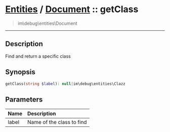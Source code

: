# [Entities](entities.md) / [Document](entities-Document.md) :: getClass
 > im\debug\entities\Document
____

## Description
Find and return a specific class

## Synopsis
```php
getClass(string $label): null|im\debug\entities\Clazz
```

## Parameters
| Name | Description |
| :--- | :---------- |
| label | Name of the class to find |
